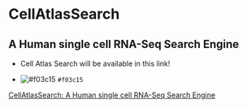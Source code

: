 # CellAtlasSearch
## A Human single cell RNA-Seq Search Engine


- Cell Atlas Search will be available in this link!

- ![#f03c15](https://via.placeholder.com/15/f03c15/000000?text=+) `#f03c15`

[CellAtlasSearch: A Human single cell RNA-Seq Search Engine](http://cellatlassearch.iiitd.edu.in/cellatlassearch/index.php)
